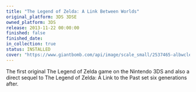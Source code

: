 ```yaml
---
title: "The Legend of Zelda: A Link Between Worlds"
original_platform: 3DS 3DSE
owned_platform: 3DS
release: 2013-11-22 00:00:00
finished: false
finished_date:
in_collection: true
status: INSTALLED
cover: "https://www.giantbomb.com/api/image/scale_small/2537465-albwcleanbox.jpg"
---
```


The first original The Legend of Zelda game on the Nintendo 3DS and also a direct sequel to The Legend of Zelda: A Link to the Past set six generations after.
